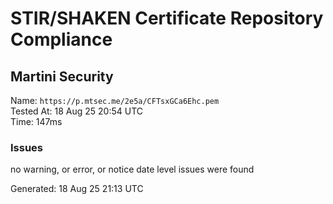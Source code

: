 # STIR/SHAKEN Certificate Repository Compliance

## Martini Security

Name: `https://p.mtsec.me/2e5a/CFTsxGCa6Ehc.pem`\
Tested At: 18 Aug 25 20:54 UTC\
Time: 147ms

### Issues

no warning, or error, or notice date level issues were found

Generated: 18 Aug 25 21:13 UTC